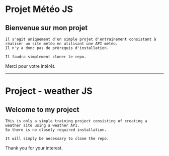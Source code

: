 # Projet Météo JS

## Bienvenue sur mon projet

    Il s'agit uniquement d'un simple projet d'entrainement consistant à réaliser un site météo en utilisant une API météo.
    Il n'y a donc pas de prèrequis d'installation.

    Il faudra simplement cloner le repo.

Merci pour votre intérêt.

-------------------------------------------------------------------------------------

# Project - weather JS

## Welcome to my project

    This is only a simple training project consisting of creating a weather site using a weather API.
    So there is no closely required installation.

    It will simply be necessary to clone the repo.


Thank you for your interest.
